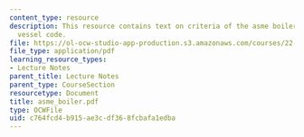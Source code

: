 ```yaml
---
content_type: resource
description: This resource contains text on criteria of the asme boiler and pressure
  vessel code.
file: https://ol-ocw-studio-app-production.s3.amazonaws.com/courses/22-314j-structural-mechanics-in-nuclear-power-technology-fall-2006/c764fcd4b915ae3cdf368fcbafa1edba_asme_boiler.pdf
file_type: application/pdf
learning_resource_types:
- Lecture Notes
parent_title: Lecture Notes
parent_type: CourseSection
resourcetype: Document
title: asme_boiler.pdf
type: OCWFile
uid: c764fcd4-b915-ae3c-df36-8fcbafa1edba
---
```

